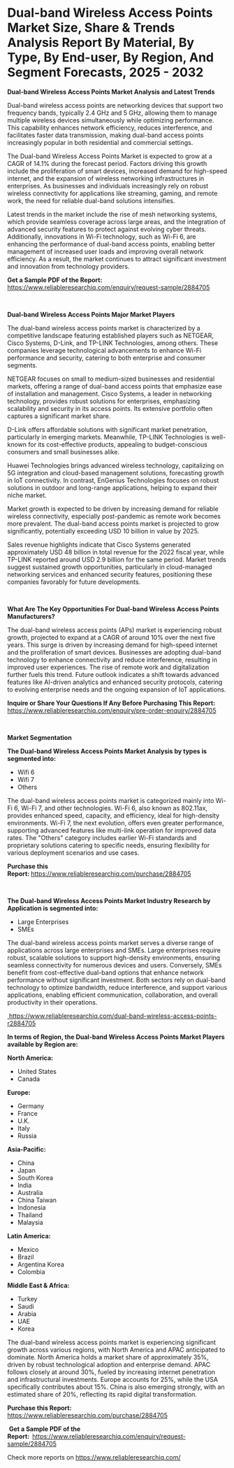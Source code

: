 <p><h1>Dual-band Wireless Access Points Market Size, Share & Trends Analysis Report By Material, By Type, By End-user, By Region, And Segment Forecasts, 2025 - 2032</h1></p><p><strong>Dual-band Wireless Access Points Market Analysis and Latest Trends</strong></p>
<p><p>Dual-band wireless access points are networking devices that support two frequency bands, typically 2.4 GHz and 5 GHz, allowing them to manage multiple wireless devices simultaneously while optimizing performance. This capability enhances network efficiency, reduces interference, and facilitates faster data transmission, making dual-band access points increasingly popular in both residential and commercial settings.</p><p>The Dual-band Wireless Access Points Market is expected to grow at a CAGR of 14.1% during the forecast period. Factors driving this growth include the proliferation of smart devices, increased demand for high-speed internet, and the expansion of wireless networking infrastructures in enterprises. As businesses and individuals increasingly rely on robust wireless connectivity for applications like streaming, gaming, and remote work, the need for reliable dual-band solutions intensifies.</p><p>Latest trends in the market include the rise of mesh networking systems, which provide seamless coverage across large areas, and the integration of advanced security features to protect against evolving cyber threats. Additionally, innovations in Wi-Fi technology, such as Wi-Fi 6, are enhancing the performance of dual-band access points, enabling better management of increased user loads and improving overall network efficiency. As a result, the market continues to attract significant investment and innovation from technology providers.</p></p>
<p><strong>Get a Sample PDF of the Report:&nbsp;</strong> <a href="https://www.reliableresearchiq.com/enquiry/request-sample/2884705?utm_campaign=2469&utm_medium=2&utm_source=Github&utm_content=ia&utm_term=13032025&utm_id=dual-band-wireless-access-points">https://www.reliableresearchiq.com/enquiry/request-sample/2884705</a></p>
<p>&nbsp;</p>
<p><strong>Dual-band Wireless Access Points Major Market Players</strong></p>
<p><p>The dual-band wireless access points market is characterized by a competitive landscape featuring established players such as NETGEAR, Cisco Systems, D-Link, and TP-LINK Technologies, among others. These companies leverage technological advancements to enhance Wi-Fi performance and security, catering to both enterprise and consumer segments.</p><p>NETGEAR focuses on small to medium-sized businesses and residential markets, offering a range of dual-band access points that emphasize ease of installation and management. Cisco Systems, a leader in networking technology, provides robust solutions for enterprises, emphasizing scalability and security in its access points. Its extensive portfolio often captures a significant market share.</p><p>D-Link offers affordable solutions with significant market penetration, particularly in emerging markets. Meanwhile, TP-LINK Technologies is well-known for its cost-effective products, appealing to budget-conscious consumers and small businesses alike.</p><p>Huawei Technologies brings advanced wireless technology, capitalizing on 5G integration and cloud-based management solutions, forecasting growth in IoT connectivity. In contrast, EnGenius Technologies focuses on robust solutions in outdoor and long-range applications, helping to expand their niche market.</p><p>Market growth is expected to be driven by increasing demand for reliable wireless connectivity, especially post-pandemic as remote work becomes more prevalent. The dual-band access points market is projected to grow significantly, potentially exceeding USD 10 billion in value by 2025.</p><p>Sales revenue highlights indicate that Cisco Systems generated approximately USD 48 billion in total revenue for the 2022 fiscal year, while TP-LINK reported around USD 2.9 billion for the same period. Market trends suggest sustained growth opportunities, particularly in cloud-managed networking services and enhanced security features, positioning these companies favorably for future developments.</p></p>
<p>&nbsp;</p>
<p><strong>What Are The Key Opportunities For Dual-band Wireless Access Points Manufacturers?</strong></p>
<p><p>The dual-band wireless access points (APs) market is experiencing robust growth, projected to expand at a CAGR of around 10% over the next five years. This surge is driven by increasing demand for high-speed internet and the proliferation of smart devices. Businesses are adopting dual-band technology to enhance connectivity and reduce interference, resulting in improved user experiences. The rise of remote work and digitalization further fuels this trend. Future outlook indicates a shift towards advanced features like AI-driven analytics and enhanced security protocols, catering to evolving enterprise needs and the ongoing expansion of IoT applications.</p></p>
<p><strong>Inquire or Share Your Questions If Any Before Purchasing This Report:</strong> <a href="https://www.reliableresearchiq.com/enquiry/pre-order-enquiry/2884705?utm_campaign=2469&utm_medium=2&utm_source=Github&utm_content=ia&utm_term=13032025&utm_id=dual-band-wireless-access-points">https://www.reliableresearchiq.com/enquiry/pre-order-enquiry/2884705</a></p>
<p>&nbsp;</p>
<p><strong>Market Segmentation</strong></p>
<p><strong>The Dual-band Wireless Access Points Market Analysis by types is segmented into:</strong></p>
<p><ul><li> Wifi 6</li><li>Wifi 7</li><li>Others</li></ul></p>
<p><p>The dual-band wireless access points market is categorized mainly into Wi-Fi 6, Wi-Fi 7, and other technologies. Wi-Fi 6, also known as 802.11ax, provides enhanced speed, capacity, and efficiency, ideal for high-density environments. Wi-Fi 7, the next evolution, offers even greater performance, supporting advanced features like multi-link operation for improved data rates. The "Others" category includes earlier Wi-Fi standards and proprietary solutions catering to specific needs, ensuring flexibility for various deployment scenarios and use cases.</p></p>
<p><strong>Purchase this Report:&nbsp;</strong><a href="https://www.reliableresearchiq.com/purchase/2884705?utm_campaign=2469&utm_medium=2&utm_source=Github&utm_content=ia&utm_term=13032025&utm_id=dual-band-wireless-access-points">https://www.reliableresearchiq.com/purchase/2884705</a></p>
<p>&nbsp;</p>
<p><strong>The Dual-band Wireless Access Points Market Industry Research by Application is segmented into:</strong></p>
<p><ul><li>Large Enterprises</li><li>SMEs</li></ul></p>
<p><p>The dual-band wireless access points market serves a diverse range of applications across large enterprises and SMEs. Large enterprises require robust, scalable solutions to support high-density environments, ensuring seamless connectivity for numerous devices and users. Conversely, SMEs benefit from cost-effective dual-band options that enhance network performance without significant investment. Both sectors rely on dual-band technology to optimize bandwidth, reduce interference, and support various applications, enabling efficient communication, collaboration, and overall productivity in their operations.</p></p>
<p><a href="https://www.reliableresearchiq.com/dual-band-wireless-access-points-r2884705?utm_campaign=2469&utm_medium=2&utm_source=Github&utm_content=ia&utm_term=13032025&utm_id=dual-band-wireless-access-points">&nbsp;https://www.reliableresearchiq.com/dual-band-wireless-access-points-r2884705</a></p>
<p><strong>In terms of Region, the Dual-band Wireless Access Points Market Players available by Region are:</strong></p>
<p>
    <p> <strong> North America: </strong>
        <ul>
            <li>United States</li>
            <li>Canada</li>
        </ul>
        </p> 
    <p> <strong> Europe: </strong>
        <ul>
            <li>Germany</li>
            <li>France</li>
            <li>U.K.</li>
            <li>Italy</li>
            <li>Russia</li>
        </ul>
        </p> 
    <p> <strong> Asia-Pacific: </strong>
        <ul>
            <li>China</li>
            <li>Japan</li>
            <li>South Korea</li>
            <li>India</li>
            <li>Australia</li>
            <li>China Taiwan</li>
            <li>Indonesia</li>
            <li>Thailand</li>
            <li>Malaysia</li>
        </ul>
        </p> 
    <p> <strong> Latin America: </strong>
        <ul>
            <li>Mexico</li>
            <li>Brazil</li>
            <li>Argentina Korea</li>
            <li>Colombia</li>
        </ul>
        </p> 
    <p> <strong> Middle East & Africa: </strong>
        <ul>
            <li>Turkey</li>
            <li>Saudi</li>
            <li>Arabia</li>
            <li>UAE</li>
            <li>Korea</li>
        </ul>
    </p>
    </p>
<p><p>The dual-band wireless access points market is experiencing significant growth across various regions, with North America and APAC anticipated to dominate. North America holds a market share of approximately 35%, driven by robust technological adoption and enterprise demand. APAC follows closely at around 30%, fueled by increasing internet penetration and infrastructural investments. Europe accounts for 25%, while the USA specifically contributes about 15%. China is also emerging strongly, with an estimated share of 20%, reflecting its rapid digital transformation.</p></p>
<p><strong>Purchase this Report: </strong><a href="https://www.reliableresearchiq.com/purchase/2884705?utm_campaign=2469&utm_medium=2&utm_source=Github&utm_content=ia&utm_term=13032025&utm_id=dual-band-wireless-access-points">https://www.reliableresearchiq.com/purchase/2884705</a></p>
<p>&nbsp;<strong>Get a Sample PDF of the Report:&nbsp;&nbsp;</strong><a href="https://www.reliableresearchiq.com/enquiry/request-sample/2884705?utm_campaign=2469&utm_medium=2&utm_source=Github&utm_content=ia&utm_term=13032025&utm_id=dual-band-wireless-access-points">https://www.reliableresearchiq.com/enquiry/request-sample/2884705</a></p>
<p><strong></strong></p>
<p>Check more reports on <a href="https://www.reliableresearchiq.com/?utm_campaign=2469&utm_medium=2&utm_source=Github&utm_content=ia&utm_term=13032025&utm_id=dual-band-wireless-access-points">https://www.reliableresearchiq.com/</a></p>